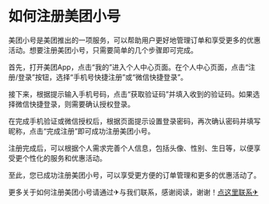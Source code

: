 # 如何注册美团小号

美团小号是美团推出的一项服务，可以帮助用户更好地管理订单和享受更多的优惠活动。想要注册美团小号，只需要简单的几个步骤即可完成。

首先，打开美团App，点击“我的”进入个人中心页面。在个人中心页面，点击“注册/登录”按钮，选择“手机号快捷注册”或“微信快捷登录”。

接下来，根据提示输入手机号码，点击“获取验证码”并填入收到的验证码。如果选择微信快捷登录，则需要确认授权登录。

在完成手机验证或微信授权后，根据页面提示设置登录密码，再次确认密码并填写昵称，点击“完成注册”即可成功注册美团小号。

注册完成后，可以根据个人需求完善个人信息，包括头像、性别、生日等，以便享受更个性化的服务和优惠活动。

至此，您已成功注册美团小号，可以享受更方便的订单管理和更多的优惠活动了。

更多关于如何注册美团小号请通过✈与我们联系，感谢阅读，谢谢！[点这里联系✈](https://www.k02.cc)